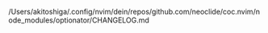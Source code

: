 /Users/akitoshiga/.config/nvim/dein/repos/github.com/neoclide/coc.nvim/node_modules/optionator/CHANGELOG.md
